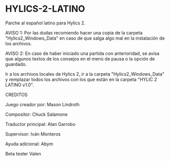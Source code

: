 # HYLICS-2-LATINO
Parche al español latino para Hylics 2.

AVISO 1: Por las dudas recomiendo hacer una copia de la carpeta "Hylics2_Windows_Data" en caso
de que salga algo mal en la instalación de los archivos. 

AVISO 2: En caso de haber iniciado una partida con anterioridad, se avisa que algunos textos 
de los consejos en el menú de pausa o la opción de guardado.

Ir a los archivos locales de Hylics 2, ir a la carpeta "Hylics2_Windows_Data" y remplazar
todos los archivos con los que están en la carpeta "HYLIC 2 LATINO v1.0". 


CREDITOS

Juego creador por:
Mason Lindroth

Compositor:
Chuck Salamone

Traductor principal:
Alan Garrobo

Supervisor:
Iván Monteros

Ayuda adicional:
Abym

Beta tester
Valen



